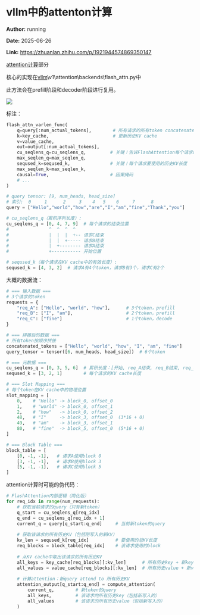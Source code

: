 # vllm中的attenton计算

**Author:** running

**Date:** 2025-06-26

**Link:** https://zhuanlan.zhihu.com/p/1921944574869350147

[attention计算](https://zhida.zhihu.com/search?content_id=259628175&content_type=Article&match_order=1&q=attention%E8%AE%A1%E7%AE%97&zhida_source=entity)部分

核心的实现在[vllm](https://zhida.zhihu.com/search?content_id=259628175&content_type=Article&match_order=1&q=vllm&zhida_source=entity)\\v1\\attention\\backends\\flash\_attn.py中

此方法会在prefill阶段和decoder阶段进行复用。

![](https://pic4.zhimg.com/v2-324e4f5ad3c1d4e1c23d6afcae46aec3_1440w.jpg)

标注：

```python
flash_attn_varlen_func(
    q=query[:num_actual_tokens],        # 所有请求的所有token concatenated
    k=key_cache,                        # 更新历史KV cache
    v=value_cache,
    out=output[:num_actual_tokens],
    cu_seqlens_q=cu_seqlens_q,         # 关键！告诉FlashAttention每个请求的边界
    max_seqlen_q=max_seqlen_q,
    seqused_k=seqused_k,               # 关键！每个请求要使用的历史KV长度
    max_seqlen_k=max_seqlen_k,
    causal=True,                       # 因果掩码
    # ...
)

# query tensor: [9, num_heads, head_size]
# 索引:  0     1      2     3    4   5    6     7      8
query = ["Hello","world","how","are","I","am","fine","Thank","you"]

# cu_seqlens_q（累积序列长度）:
cu_seqlens_q = [0, 4, 7, 9]  # 每个请求的结束位置
#               ^  ^  ^  ^
#               |  |  |  +-- 请求C结束
#               |  |  +----- 请求B结束  
#               |  +-------- 请求A结束
#               +----------- 开始位置

# seqused_k（每个请求在KV cache中的有效长度）:
seqused_k = [4, 3, 2]  # 请求A有4个token，请求B有3个，请求C有2个
```

大概的数据流：

```python
# === 输入数据 ===
# 3个请求的token
requests = {
    "req_A": ["Hello", "world", "how"],      # 3个token，prefill
    "req_B": ["I", "am"],                    # 2个token，prefill  
    "req_C": ["fine"]                        # 1个token，decode
}

# === 拼接后的数据 ===
# 所有token按顺序拼接
concatenated_tokens = ["Hello", "world", "how", "I", "am", "fine"]
query_tensor = tensor([6, num_heads, head_size])  # 6个token

# === 元数据 ===
cu_seqlens_q = [0, 3, 5, 6]  # 累积长度：[开始, req_A结束, req_B结束, req_C结束]
seqused_k = [3, 2, 1]        # 每个请求的KV cache长度

# === Slot Mapping ===
# 每个token在KV cache中的物理位置
slot_mapping = [
    0,    # "Hello" -> block_0, offset_0
    1,    # "world" -> block_0, offset_1
    2,    # "how"   -> block_0, offset_2
    48,   # "I"     -> block_3, offset_0  (3*16 + 0)
    49,   # "am"    -> block_3, offset_1
    80,   # "fine"  -> block_5, offset_0  (5*16 + 0)
]

# === Block Table ===
block_table = [
    [0, -1, -1],   # 请求A使用block 0
    [3, -1, -1],   # 请求B使用block 3
    [5, -1, -1],   # 请求C使用block 5
]
```

attention计算时可能的伪代码：

```python
# FlashAttention内部逻辑（简化版）
for req_idx in range(num_requests):
    # 获取当前请求的query（只有新token）
    q_start = cu_seqlens_q[req_idx]
    q_end = cu_seqlens_q[req_idx + 1]  
    current_q = query[q_start:q_end]     # 当前新token的query
    
    # 获取该请求的所有历史KV（包括刚写入的新KV）
    kv_len = seqused_k[req_idx]          # 要使用的总KV长度
    req_blocks = block_table[req_idx]    # 该请求使用的block
    
    # 从KV cache中取出该请求的所有历史KV
    all_keys = key_cache[req_blocks][:kv_len]      # 所有历史key + 新key
    all_values = value_cache[req_blocks][:kv_len]  # 所有历史value + 新value
    
    # 计算attention：新query attend to 所有历史KV
    attention_output[q_start:q_end] = compute_attention(
        current_q,        # 新token的query
        all_keys,         # 该请求的所有历史key（包括新写入的）
        all_values        # 该请求的所有历史value（包括新写入的）
    )
```